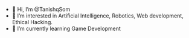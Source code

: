 - 👋 Hi, I’m @TanishqSom
- 👀 I’m interested in Artificial Intelligence, Robotics, Web development, Ethical Hacking.
- 🌱 I’m currently learning Game Development

<!---
TanishqSom/TanishqSom is a ✨ special ✨ repository because its `README.md` (this file) appears on your GitHub profile.
You can click the Preview link to take a look at your changes.
--->
